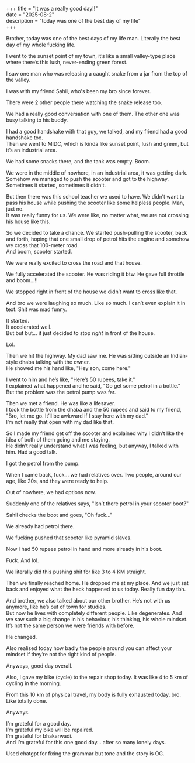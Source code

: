 +++
title = "It was a really good day!!"  
date = "2025-08-2"  
description = "today was one of the best day of my life"  
+++

Brother, today was one of the best days of my life man. Literally the best day of my whole fucking life.

I went to the sunset point of my town, it’s like a small valley-type place where there’s this lush, never-ending green forest.

I saw one man who was releasing a caught snake from a jar from the top of the valley.

I was with my friend Sahil, who's been my bro since forever.

There were 2 other people there watching the snake release too.

We had a really good conversation with one of them. The other one was busy talking to his buddy.

I had a good handshake with that guy, we talked, and my friend had a good handshake too.  
 Then we went to MIDC, which is kinda like sunset point, lush and green, but it’s an industrial area.

We had some snacks there, and the tank was empty. Boom.

We were in the middle of nowhere, in an industrial area, it was getting dark.  
 Somehow we managed to push the scooter and got to the highway. Sometimes it started, sometimes it didn’t.

But then there was this school teacher we used to have. We didn’t want to pass his house while pushing the scooter like some helpless people. Man, just no.  
 It was really funny for us. We were like, no matter what, we are not crossing his house like this.

So we decided to take a chance. We started push-pulling the scooter, back and forth, hoping that one small drop of petrol hits the engine and somehow we cross that 100-meter road.  
 And boom, scooter started.

We were really excited to cross the road and that house.

We fully accelerated the scooter. He was riding it btw. He gave full throttle and boom...\!\!

We stopped right in front of the house we didn’t want to cross like that.

And bro we were laughing so much. Like so much. I can’t even explain it in text. Shit was mad funny.

It started.  
 It accelerated well.  
 But but but... it just decided to stop *right* in front of the house.

Lol.

Then we hit the highway. My dad saw me. He was sitting outside an Indian-style dhaba talking with the owner.  
 He showed me his hand like, "Hey son, come here."

I went to him and he’s like, "Here’s 50 rupees, take it."  
 I explained what happened and he said, "Go get some petrol in a bottle."  
 But the problem was the petrol pump was far.

Then we met a friend. He was like a lifesaver.  
 I took the bottle from the dhaba and the 50 rupees and said to my friend, "Bro, let me go. It’ll be awkward if I stay here with my dad."  
 I’m not really that open with my dad like that.

So I made my friend get off the scooter and explained why I didn’t like the idea of both of them going and me staying.  
 He didn’t really understand what I was feeling, but anyway, I talked with him. Had a good talk.

I got the petrol from the pump.

When I came back, fuck... we had relatives over. Two people, around our age, like 20s, and they were ready to help.

Out of nowhere, we had options now.

Suddenly one of the relatives says, "Isn’t there petrol in your scooter boot?"

Sahil checks the boot and goes, "Oh fuck..."

We already had petrol there.

We fucking pushed that scooter like pyramid slaves.

Now I had 50 rupees petrol in hand and more already in his boot.

Fuck. And lol.

We literally did this pushing shit for like 3 to 4 KM straight.

Then we finally reached home. He dropped me at my place. And we just sat back and enjoyed what the heck happened to us today. Really fun day tbh.

And brother, we also talked about our other brother. He’s not with us anymore, like he’s out of town for studies.  
 But now he lives with completely different people. Like degenerates. And we saw such a big change in his behaviour, his thinking, his whole mindset.  
 It’s not the same person we were friends with before.

He changed.

Also realised today how badly the people around you can affect your mindset if they’re not the right kind of people.

Anyways, good day overall.

Also, I gave my bike (cycle) to the repair shop today. It was like 4 to 5 km of cycling in the morning.

From this 10 km of physical travel, my body is fully exhausted today, bro. Like totally done.

Anyways.

I’m grateful for a good day.  
 I’m grateful my bike will be repaired.  
 I’m grateful for bhakarwadi.  
 And I’m grateful for this one good day… after so many lonely days.

Used chatgpt for fixing the grammar but tone and the story is OG.

